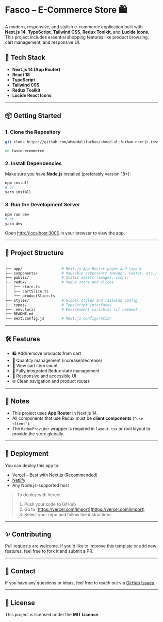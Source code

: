 # Fasco – E-Commerce Store 🛍️

A modern, responsive, and stylish e-commerce application built with **Next.js 14**, **TypeScript**, **Tailwind CSS**, **Redux Toolkit**, and **Lucide Icons**.  
This project includes essential shopping features like product browsing, cart management, and responsive UI.

## 🚀 Tech Stack

- **Next.js 14 (App Router)**
- **React 18**
- **TypeScript**
- **Tailwind CSS**
- **Redux Toolkit**
- **Lucide React Icons**

---

## 📦 Getting Started

### 1. Clone the Repository

```bash
git clone https://github.com/ahmedalifarhan/ahmed-alifarhan-nextjs-test.git

cd fasco-ecommerce
```

### 2. Install Dependencies

Make sure you have **Node.js** installed (preferably version 18+):

```bash
npm install
# or
yarn install
```

### 3. Run the Development Server

```bash
npm run dev
# or
yarn dev
```

Open [http://localhost:3000](http://localhost:3000) in your browser to view the app.

---

## 📁 Project Structure

```bash
.
├── app/                  # Next.js App Router pages and layout
├── components/           # Reusable components (Header, Footer, etc.)
├── public/               # Static assets (images, icons)
├── redux/                # Redux store and slices
│   ├── store.ts
│   ├── cartSlice.ts
│   └── productSlice.ts
├── styles/               # Global styles and Tailwind config
├── types/                # TypeScript interfaces
├── .env.local            # Environment variables (if needed)
├── README.md
└── next.config.js        # Next.js configuration
```

---

## 🛠 Features

- 🛍️ Add/remove products from cart
- 🔢 Quantity management (increase/decrease)
- 🧾 View cart item count
- 🔄 Fully integrated Redux state management
- 🧹 Responsive and accessible UI
- 🌐 Clean navigation and product routes

---

## 📌 Notes

- This project uses **App Router** in Next.js 14.
- All components that use Redux must be **client components** (`"use client"`).
- The `ReduxProvider` wrapper is required in `layout.tsx` or root layout to provide the store globally.

---

## 🧪 Deployment

You can deploy this app to:

- [Vercel](https://vercel.com) – Best with Next.js (Recommended)
- [Netlify](https://netlify.com)
- Any Node.js-supported host

> To deploy with Vercel:
>
> 1. Push your code to GitHub
> 2. Go to [https://vercel.com/import](https://vercel.com/import)
> 3. Select your repo and follow the instructions

---

## ✨ Contributing

Pull requests are welcome. If you'd like to improve this template or add new features, feel free to fork it and submit a PR.

---

## 📧 Contact

If you have any questions or ideas, feel free to reach out via [GitHub Issues](https://github.com/your-username/fasco-ecommerce/issues).

---

## 📄 License

This project is licensed under the **MIT License**.
